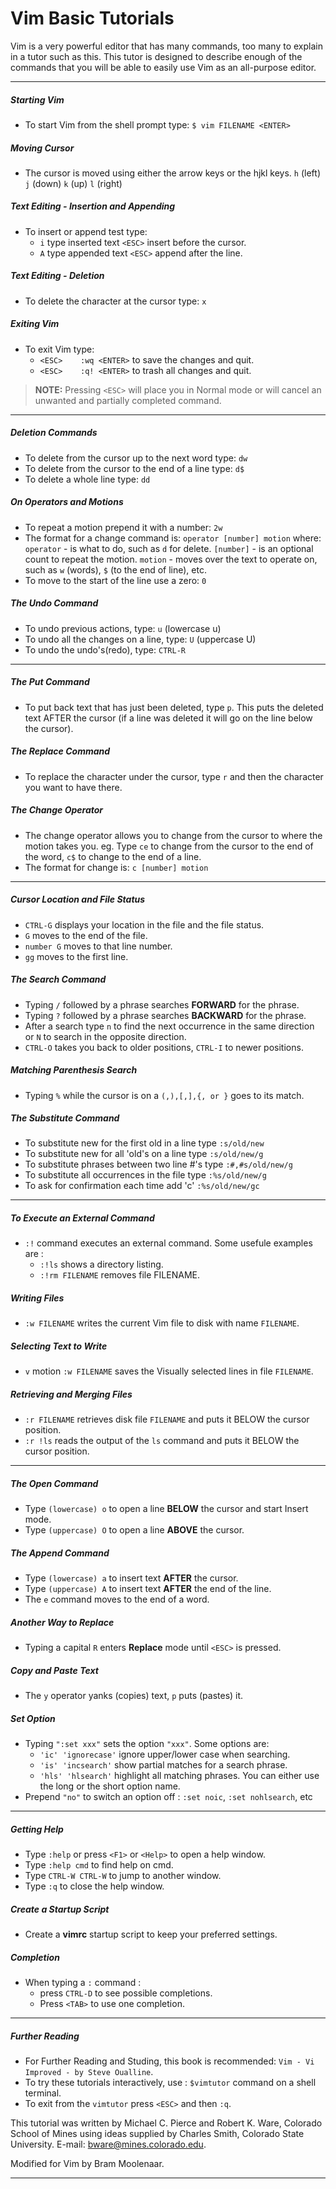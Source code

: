 # Vim Basic Tutorials

Vim is a very powerful editor that has many commands, too many to explain in a tutor such as this.
This tutor is designed to describe enough of the commands that you will be able to easily use Vim as an all-purpose editor.

---

##### Starting Vim
- To start Vim from the shell prompt type:  `$ vim FILENAME <ENTER>`
##### Moving Cursor
- The cursor is moved using either the arrow keys or the hjkl keys.
    `h` (left)    `j` (down)    `k` (up)      `l` (right)
##### Text Editing - Insertion and Appending
- To insert or append test type:
    * `i`   type inserted text	`<ESC>`	insert before the cursor.
    * `A`   type appended text	`<ESC>`	append after the line.
##### Text Editing - Deletion
- To delete the character at the cursor type:  `x`
##### Exiting Vim
- To exit Vim type:
    * `<ESC>	:wq	<ENTER>` to save the changes and quit.
    * `<ESC>	:q!	<ENTER>` to trash all changes and quit.
>**NOTE:** Pressing `<ESC>` will place you in Normal mode or will cancel an unwanted and partially completed command.

---

##### Deletion Commands
- To delete from the cursor up to the next word type: `dw`
- To delete from the cursor to the end of a line type: `d$`
- To delete a whole line type: `dd`
##### On Operators and Motions
- To repeat a motion prepend it with a number: `2w`
- The format for a change command is:
    `operator [number] motion`
    where:
	    `operator` - is what to do, such as `d` for delete.
	    `[number]` - is an optional count to repeat the motion.
	    `motion`   - moves over the text to operate on, such as `w` (words), `$` (to the end of line), etc.
- To move to the start of the line use a zero: `0`
##### The Undo Command
- To undo previous actions, type: `u` (lowercase u)
- To undo all the changes on a line, type: `U` (uppercase U)
- To undo the undo's(redo), type: `CTRL-R`

---

##### The Put Command
- To put back text that has just been deleted, type `p`. This puts the deleted text AFTER the cursor (if a line was deleted it will go on the line below the cursor).
##### The Replace Command
- To replace the character under the cursor, type `r` and then the character you want to have there.
##### The Change Operator
- The change operator allows you to change from the cursor to where the motion takes you. eg. Type `ce` to change from the cursor to the end of the word,  `c$` to change to the end of a line.
- The format for change is:
	    `c [number] motion`

---

##### Cursor Location and File Status
- `CTRL-G` displays your location in the file and the file status.
- `G` moves to the end of the file.
- `number G`  moves to that line number.
- `gg`  moves to the first line.
##### The Search Command
- Typing `/` followed by a phrase searches **FORWARD** for the phrase.
- Typing `?` followed by a phrase searches **BACKWARD** for the phrase.
- After a search type `n` to find the next occurrence in the same direction or `N` to search in the opposite direction.
- `CTRL-O` takes you back to older positions, `CTRL-I` to newer positions.
##### Matching Parenthesis Search
- Typing `%` while the cursor is on a `(,),[,],{, or }` goes to its match.
##### The Substitute Command
- To substitute new for the first old in a line type `:s/old/new`
- To substitute new for all 'old's on a line type `:s/old/new/g`
- To substitute phrases between two line #'s type `:#,#s/old/new/g`
- To substitute all occurrences in the file type `:%s/old/new/g`
- To ask for confirmation each time add 'c' `:%s/old/new/gc`

---

##### To Execute an External Command
- `:!` command executes an external command.
Some usefule examples are :
    * `:!ls` shows a directory listing.
    * `:!rm FILENAME` removes file FILENAME.
##### Writing Files
- `:w FILENAME` writes the current Vim file to disk with name `FILENAME`.
##### Selecting Text to Write
- `v`  motion  `:w FILENAME`  saves the Visually selected lines in file `FILENAME`.
##### Retrieving and Merging Files
- `:r FILENAME` retrieves disk file `FILENAME` and puts it BELOW the cursor position.
- `:r !ls` reads the output of the `ls` command and puts it BELOW the cursor position.

---

##### The Open Command
- Type `(lowercase) o` to open a line **BELOW** the cursor and start Insert mode.
- Type `(uppercase) O` to open a line **ABOVE** the cursor.
##### The Append Command
- Type `(lowercase) a` to insert text **AFTER** the cursor.
- Type `(uppercase) A` to insert text **AFTER** the end of the line.
- The `e` command moves to the end of a word.
##### Another Way to Replace
- Typing a capital `R` enters **Replace** mode until `<ESC>` is pressed.
##### Copy and Paste Text
- The `y` operator yanks (copies) text, `p` puts (pastes) it.
##### Set Option
- Typing `":set xxx"` sets the option `"xxx"`.
Some options are:
    * `'ic' 'ignorecase'` ignore upper/lower case when searching.
    * `'is' 'incsearch'` show partial matches for a search phrase.
    * `'hls' 'hlsearch'` highlight all matching phrases.
You can either use the long or the short option name.
- Prepend `"no"` to switch an option off : `:set noic`, `:set nohlsearch`, etc

---

##### Getting Help
- Type `:help`  or  press `<F1>` or `<Help>` to open a help window.
- Type `:help cmd` to find help on cmd.
- Type `CTRL-W CTRL-W` to jump to another window.
- Type `:q` to close the help window.
##### Create a Startup Script
- Create a **vimrc** startup script to keep your preferred settings.
##### Completion
- When typing a  `:` command :
    * press `CTRL-D` to see possible completions.
    * Press `<TAB>` to use one completion.

---

##### Further Reading
- For Further Reading and Studing, this book is recommended: `Vim - Vi Improved - by Steve Oualline`.
- To try these tutorials interactively, use : `$vimtutor` command on a shell terminal.
- To exit from the `vimtutor` press `<ESC>` and then `:q`.

This tutorial was written by Michael C. Pierce and Robert K. Ware,
Colorado School of Mines using ideas supplied by Charles Smith,
Colorado State University. E-mail: bware@mines.colorado.edu.

Modified for Vim by Bram Moolenaar.

---
